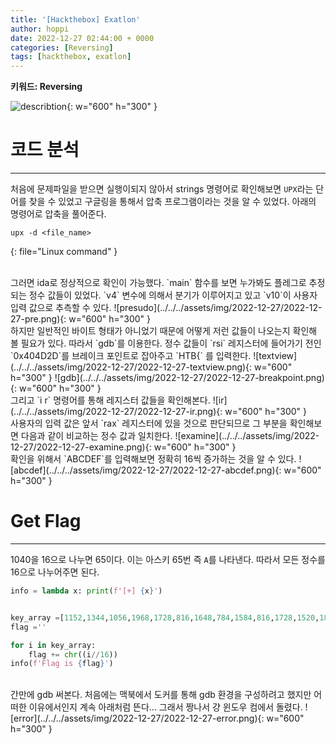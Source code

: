 ```yaml
---
title: '[Hackthebox] Exatlon'
author: hoppi
date: 2022-12-27 02:44:00 + 0000
categories: [Reversing]
tags: [hackthebox, exatlon]
---
```


**키워드: Reversing**  
  
![describtion](../../../assets/img/2022-12-27/2022-12-27-description.png){: w="600" h="300" }  

# 코드 분석
***
처음에 문제파일을 받으면 실행이되지 않아서 strings 명령어로 확인해보면 `UPX`라는 단어를 찾을 수 있었고 구글링을 통해서 압축 프로그램이라는 것을 알 수 있었다. 아래의 명령어로 압축을 풀어준다.
```
upx -d <file_name>
```
{: file="Linux command" }  

<br/>
그러면 ida로 정상적으로 확인이 가능했다. `main` 함수를 보면 누가봐도 플레그로 추정되는 정수 값들이 있었다. `v4` 변수에 의해서 분기가 이루어지고 있고 `v10`이 사용자 입력 값으로 추측할 수 있다.  
![presudo](../../../assets/img/2022-12-27/2022-12-27-pre.png){: w="600" h="300" }  

<br/>
하지만 일반적인 바이트 형태가 아니었기 때문에 어떻게 저런 값들이 나오는지 확인해 볼 필요가 있다. 따라서 `gdb`를 이용한다. 정수 값들이 `rsi` 레지스터에 들어가기 전인 `0x404D2D`를 브레이크 포인트로 잡아주고 `HTB{` 를 입력한다.  
![textview](../../../assets/img/2022-12-27/2022-12-27-textview.png){: w="600" h="300" }  
![gdb](../../../assets/img/2022-12-27/2022-12-27-breakpoint.png){: w="600" h="300" }  

<br/>
그리고 `i r` 명령어를 통해 레지스터 값들을 확인해본다. 
![ir](../../../assets/img/2022-12-27/2022-12-27-ir.png){: w="600" h="300" }  

<br/>
사용자의 입력 값은 앞서 `rax` 레지스터에 있을 것으로 판단되므로 그 부분을 확인해보면 다음과 같이 비교하는 정수 값과 일치한다.  
![examine](../../../assets/img/2022-12-27/2022-12-27-examine.png){: w="600" h="300" }  

<br/>
확인을 위해서 `ABCDEF`를 입력해보면 정확히 16씩 증가하는 것을 알 수 있다.
![abcdef](../../../assets/img/2022-12-27/2022-12-27-abcdef.png){: w="600" h="300" }  

# Get Flag
***
1040을 16으로 나누면 65이다. 이는 아스키 65번 즉 `A`를 나타낸다. 따라서 모든 정수를 16으로 나누어주면 된다.  
```python
info = lambda x: print(f'[+] {x}')


key_array =[1152,1344,1056,1968,1728,816,1648,784,1584,816,1728,1520,1840,1664,784,1632,1856,1520,1728,816,1632,1856,1520,784,1760,1840,1824,816,1584,1856,784,1776,1760,528,528,2000]
flag =''

for i in key_array:
    flag += chr((i//16))
info(f'Flag is {flag}')
```  

<br/>
간만에 gdb 써본다. 처음에는 맥북에서 도커를 통해 gdb 환경을 구성하려고 했지만 어떠한 이유에서인지 계속 아래처럼 뜬다... 그래서 짱나서 걍 윈도우 컴에서 돌렸다. 
![error](../../../assets/img/2022-12-27/2022-12-27-error.png){: w="600" h="300" }